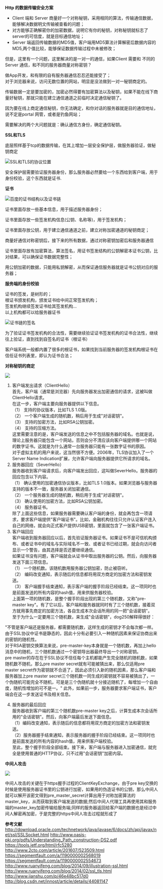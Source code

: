 **Http 的数据传输安全方案**

* Client 端和 Server 商量好一个对称秘钥，采用相同的算法，传输通信数据，能够解决数据明文传输被查看的问题；
* 对方能够正确解密你的加密数据，说明它有你的秘钥，对称秘钥就标志了server的可信度，就是目标通信地址；
* Server 端返回传输数据的MD5值，客户端用MD5算法计算解密后数据内容的MD5,两个值比较，能够保证数据传输过程中未被修改；


但是，这里有一个问题，这里解决的是一对一的通信，如果Client 需要和 不同的Server 通信，和不同的服务器商量对称密钥？

做App开发，和有限的自有服务器通信忍忍还能接受了；    
对于浏览器来说，访问无数位置的网站，明显是没法做到一对一秘钥商定的。

传输数据一定是要加密的，加密必然得要有加密算法以及秘钥，如果不能在线下商量好秘钥，那就只能在建立通信通道之前临时决定通信秘钥了。

因为要在线上商定通信秘钥，你无法确定，和你对话的服务器就是目的通信地址，说不定是portal 网管，或者是钓鱼网站；

需要解决的两个大问题就是：确认通信方身份，确定通信秘钥。

**SSL和TLS**

底层照样基于tcp的数据传输，在其上增加一层安全保护层，做服务器验证，做秘钥商定

![SSL和TLS的协议位置](http://pic002.cnblogs.com/images/2012/38542/2012100609461432.png)


安全保护层需要验证服务器身份，那么服务器必然要给一个东西给到客户端，用于身份校验，这个东西就是证书.

**证书**

![百度的证书结构以及证书链](http://test.chenyoyo.cn/wp-content/uploads/2017/03/baidu_cer.png)

证书里面存放一些基本信息，用于描述服务器身份；

证书里面存放一些签发机构信息(公钥、名称等)，用于签发机构；

证书里面存放公钥，用于建立通信通道之前，建立对称加密通道的秘钥商定；

商量好通信对称密钥后，接下来的所有数据，通过对称密钥加密后和服务器通信

证书里面存放有加密算法，算法签名，用证书签发结构的公钥解密本证书公钥，比对结果，可以确保证书数据完整性；

用公钥加密的数据，只能用私钥解密，从而保证通信服务器就是证书公钥对应的服务器；


**服务端的身份校验**

证书的签发，是树形的；  
根证书颁发机构，颁发证书给中间正常签发机构；  
签发机构继续签发证书给其签发机构...  
以上机构都可以给服务器证书

![证书链的签名](http://test.chenyoyo.cn/wp-content/uploads/2017/03/ca_chain.png)

为了验证证书签发机构的合法性，需要继续验证证书签发机构的证书合法性，继续往上验证，直到找到自签名的证书（根证书）

客户端系统一般都内置了很多的根证书，如果找到当前服务器的签发机构根证书在信任证书列表里，即认为证书合法；

**对称秘钥的商定**

![](http://sean-images.qiniudn.com/tls-ssl.svg)

1. 客户端发出请求（ClientHello）  
首先，客户端（通常是浏览器）先向服务器发出加密通信的请求，这被叫做ClientHello请求。  
在这一步，客户端主要向服务器提供以下信息。  
（1） 支持的协议版本，比如TLS 1.0版。  
（2） 一个客户端生成的随机数，稍后用于生成"对话密钥"。   
（3） 支持的加密方法，比如RSA公钥加密。   
（4） 支持的压缩方法。   
这里需要注意的是，客户端发送的信息之中不包括服务器的域名。也就是说，理论上服务器只能包含一个网站，否则会分不清应该向客户端提供哪一个网站的数字证书。这就是为什么通常一台服务器只能有一张数字证书的原因。  
对于虚拟主机的用户来说，这当然很不方便。2006年，TLS协议加入了一个Server Name Indication扩展，允许客户端向服务器提供它所请求的域名。  
2. 服务器回应（SeverHello）  
服务器收到客户端请求后，向客户端发出回应，这叫做SeverHello。服务器的回应包含以下内容。  
（1） 确认使用的加密通信协议版本，比如TLS 1.0版本。如果浏览器与服务器支持的版本不一致，服务器关闭加密通信。  
（2） 一个服务器生成的随机数，稍后用于生成"对话密钥"。  
（3） 确认使用的加密方法，比如RSA公钥加密。  
（4） 服务器证书。  
除了上面这些信息，如果服务器需要确认客户端的身份，就会再包含一项请求，要求客户端提供"客户端证书"。比如，金融机构往往只允许认证客户连入自己的网络，就会向正式客户提供USB密钥，里面就包含了一张客户端证书。  
3. 客户端回应  
客户端收到服务器回应以后，首先验证服务器证书。如果证书不是可信机构颁布、或者证书中的域名与实际域名不一致、或者证书已经过期，就会向访问者显示一个警告，由其选择是否还要继续通信。  
如果证书没有问题，客户端就会从证书中取出服务器的公钥。然后，向服务器发送下面三项信息。  
（1） 一个随机数。该随机数用服务器公钥加密，防止被窃听。  
（2） 编码改变通知，表示随后的信息都将用双方商定的加密方法和密钥发送。  
（3） 客户端握手结束通知，表示客户端的握手阶段已经结束。这一项同时也是前面发送的所有内容的hash值，用来供服务器校验。  
上面第一项的随机数，是整个握手阶段出现的第三个随机数，又称"pre-master key"。有了它以后，客户端和服务器就同时有了三个随机数，接着双方就用事先商定的加密方法，各自生成本次会话所用的同一把"会话密钥"。  
至于为什么一定要用三个随机数，来生成"会话密钥"，dog250解释得很好： 
 
       
  "不管是客户端还是服务器，都需要随机数，这样生成的密钥才不会每次都一样。由于SSL协议中证书是静态的，因此十分有必要引入一种随机因素来保证协商出来的密钥的随机性。  
对于RSA密钥交换算法来说，pre-master-key本身就是一个随机数，再加上hello消息中的随机，三个随机数通过一个密钥导出器最终导出一个对称密钥。  
pre master的存在在于SSL协议不信任每个主机都能产生完全随机的随机数，如果随机数不随机，那么pre master secret就有可能被猜出来，那么仅适用pre master secret作为密钥就不合适了，因此必须引入新的随机因素，那么客户端和服务器加上pre master secret三个随机数一同生成的密钥就不容易被猜出了，一个伪随机可能完全不随机，可是是三个伪随机就十分接近随机了，每增加一个自由度，随机性增加的可不是一。"
此外，如果前一步，服务器要求客户端证书，客户端会在这一步发送证书及相关信息。 

4. 服务器的最后回应  
服务器收到客户端的第三个随机数pre-master key之后，计算生成本次会话所用的"会话密钥"。然后，向客户端最后发送下面信息。  
（1）编码改变通知，表示随后的信息都将用双方商定的加密方法和密钥发送。  
（2）服务器握手结束通知，表示服务器的握手阶段已经结束。这一项同时也是前面发送的所有内容的hash值，用来供客户端校验。  
至此，整个握手阶段全部结束。接下来，客户端与服务器进入加密通信，就完全是使用普通的HTTP协议，只不过用"会话密钥"加密内容。  

**中间人攻击**

![](http://test.chenyoyo.cn/wp-content/uploads/2017/03/中间人攻击.jpg)

中间人攻击的关键在于https握手过程的ClientKeyExchange，由于pre key交换的时候是使用服务器证书里的公钥进行加密，如果用的伪造证书的公钥，那么中间人就可以解开该密文得到pre_master_secret计算出用于对称加密算法的master_key，从而获取到客户端发送的数据;然后中间人代理工具再使用其和服务端的master_key加密传输给服务端;同样的服务器返回给客户端的数据也是经过中间人解密再加密，于是完整的https中间人攻击过程就形成了


**参考文献**
http://download.oracle.com/technetwork/java/javase/6/docs/zh/api/javax/net/ssl/SSLSocket.html
http://www.oasis-pki.org/pdfs/Understanding_Path_construction-DS2.pdf
https://tools.ietf.org/html/rfc5280
http://www.2cto.com/article/201607/523509.html
https://segmentfault.com/a/1190000002568019
https://segmentfault.com/a/1190000002554673
http://www.ruanyifeng.com/blog/2014/09/illustration-ssl.html
http://www.ruanyifeng.com/blog/2014/02/ssl_tls.html
http://www.jianshu.com/p/46e48bc517d0
http://blog.csdn.net/innost/article/details/44081147
